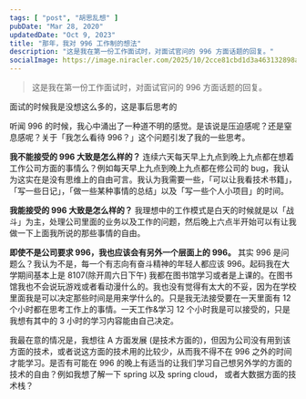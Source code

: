 ```yaml
---
tags: [ "post", "胡思乱想" ]
pubDate: "Mar 28, 2020"
updatedDate: "Oct 9, 2023"
title: "那年，我对 996 工作制的想法"
description: "这是我在第一份工作面试时，对面试官问的 996 方面话题的回复。"
socialImage: https://image.niracler.com/2025/10/2cce81cbd1d3a463132898adff16953b.png
---
```


> 这是我在第一份工作面试时，对面试官问的 996 方面话题的回复。

面试的时候我是没想这么多的，这是事后思考的

听闻 996 的时候，我心中涌出了一种道不明的感觉。是该说是压迫感呢？还是窒息感呢？关于「我怎么看待 996？」这个问题引发了我的一些思考。

**我不能接受的 996 大致是怎么样的？** 连续六天每天早上九点到晚上九点都在想着工作公司方面的事情么？例如每天早上九点到晚上九点都在修公司的 bug，我认为这实在是没有思维上的自由可言。我认为我需要一些，「可以让我看技术书籍」，「写一些日记」，「做一些某种事情的总结」以及「写一些个人小项目」的时间。

**我能接受的 996 大致是怎么样的？** 我理想中的工作模式是白天的时候就是以「战斗」为主，处理公司里面的业务以及工作的问题，然后晚上六点半开始可以有让我做一下上面我所说的那些事情的自由。

**即使不是公司要求 996，我也应该会有另外一个层面上的 996。** 其实 996 是问题么？我认为不是，每一个有志向有奋斗精神的年轻人都应该 996。起码我在大学期间基本上是 8107(除开周六日下午) 我都在图书馆学习或者是上课的。在图书馆我也不会说玩游戏或者看动漫什么的。我也没有觉得有太大的不妥，因为在学校里面我是可以决定那些时间是用来学什么的。只是我无法接受要在一天里面有 12 个小时都在思考工作上的事情。一天工作&学习 12 个小时我是可以接受的，只是我想有其中的 3 小时的学习内容能由自己决定。

我最在意的情况是，我想往 A 方面发展 (是技术方面的)，但因为公司没有用到该方面的技术，或者说这方面的技术用的比较少，从而我不得不在 996 之外的时间才能学习。是否有可能在 996 的晚上有适当的让我们学习自己想另外学的方面的技术的自由？例如我想了解一下 spring 以及 spring cloud， 或者大数据方面的技术栈？
